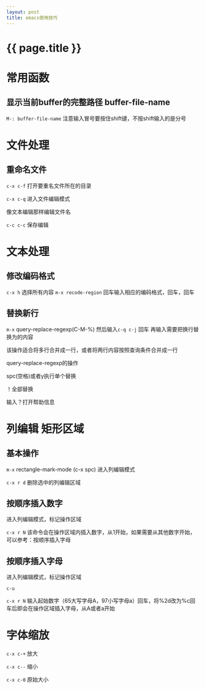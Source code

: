 ```yaml
---
layout: post
title: emacs使用技巧
---
```

{{ page.title }}
=============

# 常用函数

## 显示当前buffer的完整路径 buffer-file-name

`M-: buffer-file-name` 注意输入冒号要按住shift键，不按shift输入的是分号

# 文件处理

## 重命名文件

`c-x c-f` 打开要重名文件所在的目录

`c-x c-q` 进入文件编辑模式

像文本编辑那样编辑文件名

`c-c c-c` 保存编辑

# 文本处理

## 修改编码格式

`c-x h` 选择所有内容
`m-x recode-region` 回车输入相应的编码格式，回车，回车

## 替换新行

`m-x` query-replace-regexp(C-M-%) 然后输入`c-q c-j` 回车 再输入需要把换行替换为的内容

该操作适合将多行合并成一行，或者将两行内容按照查询条件合并成一行

query-replace-regexp的操作

spc(空格)或者y执行单个替换

！全部替换

输入？打开帮助信息


# 列编辑 矩形区域

## 基本操作

`m-x` rectangle-mark-mode (c-x spc) 进入列编辑模式

`c-x r d` 删除选中的列编辑区域

## 按顺序插入数字

进入列编辑模式，标记操作区域

`c-x r N` 该命令会在操作区域内插入数字，从1开始，如果需要从其他数字开始，可以参考：按顺序插入字母

## 按顺序插入字母

进入列编辑模式，标记操作区域

`c-u`

`c-x r N` 输入起始数字（65大写字母A，97小写字母a）回车，将%2d改为%c回车后即会在操作区域插入字母，从A或者a开始


# 字体缩放

`c-x c-+` 放大

`c-x c--` 缩小

`c-x c-0` 原始大小
